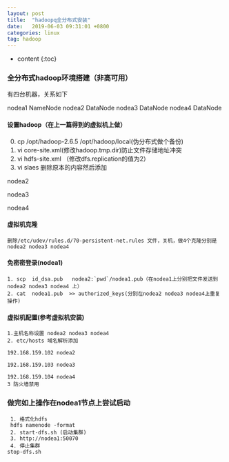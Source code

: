 ```yaml
---
layout: post
title:  "hadoopq全分布式安装"
date:   2019-06-03 09:31:01 +0800
categories: linux
tag: hadoop
---
```


* content
{:toc}

### 全分布式hadoop环境搭建（非高可用）
有四台机器，关系如下

nodea1 NameNode
nodea2 DataNode
nodea3 DataNode
nodea4 DataNode

#### 设置hadoop（在上一篇得到的虚拟机上做）
0. cp /opt/hadoop-2.6.5 /opt/hadoop/local(伪分布式做个备份)
1. vi core-site.xml(修改hadoop.tmp.dir)防止文件存储地址冲突
2. vi hdfs-site.xml （修改dfs.replication的值为2）
3. vi slaes 删除原本的内容然后添加

nodea2

nodea3

nodea4



#### 虚拟机克隆
```
删除/etc/udev/rules.d/70-persistent-net.rules 文件，关机，做4个克隆分别是nodea2 nodea3 nodea4
```
#### 免密密登录(nodea1)
```
1. scp  id_dsa.pub   nodea2:`pwd`/nodea1.pub（在nodea1上分别把文件发送到nodea2 nodea3 nodea4 上）
2. cat  nodea1.pub  >> authorized_keys(分别在nodea2 nodea3 nodea4上重复操作)

```
#### 虚拟机配置(参考虚拟机安装)
```
1.主机名称设置 nodea2 nodea3 nodea4
2. etc/hosts 域名解析添加

192.168.159.102 nodea2

192.168.159.103 nodea3

192.168.159.104 nodea4
3 防火墙禁用 
```

### 做完如上操作在nodea1节点上尝试启动
```
 1. 格式化hdfs
 hdfs namenode -format 
 2. start-dfs.sh (启动集群)
 3. http://nodea1:50070 
 4. 停止集群
stop-dfs.sh
```



